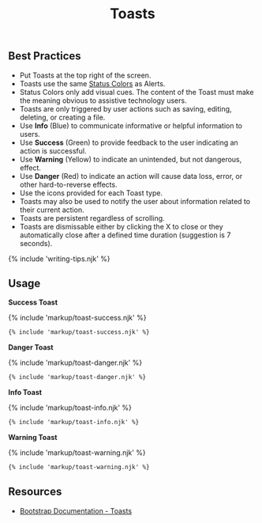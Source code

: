 ﻿---
title: Toasts
summary: Toasts are a lightweight notification relaying information related to the user's actions.
tags: components
layout: guide
eleventyNavigation:
  key: Toasts
  parent: Components
  order: 320
  excerpt: Toasts are a lightweight notification relaying information related to the user's actions.
  img: /img/illustrations/illus-toasts.svg
---

## Best Practices

- Put Toasts at the top right of the screen.
- Toasts use the same [Status Colors](/foundation/status-colors) as Alerts.
- Status Colors only add visual cues. The content of the Toast must make the meaning obvious to assistive technology users.
- Toasts are only triggered by user actions such as saving, editing, deleting, or creating a file.
- Use **Info** (Blue) to communicate informative or helpful information to users.
- Use **Success** (Green) to provide feedback to the user indicating an action is successful.
- Use **Warning** (Yellow) to indicate an unintended, but not dangerous, effect.
- Use **Danger** (Red) to indicate an action will cause data loss, error, or other hard-to-reverse effects.
- Use the icons provided for each Toast type.
- Toasts may also be used to notify the user about information related to their current action.
- Toasts are persistent regardless of scrolling.
- Toasts are dismissable either by clicking the X to close or they automatically close after a defined time duration (suggestion is 7 seconds).

{% include 'writing-tips.njk' %}

## Usage

**Success Toast**

{% include 'markup/toast-success.njk' %}

```html
{% include 'markup/toast-success.njk' %}
```

**Danger Toast**

{% include 'markup/toast-danger.njk' %}

```html
{% include 'markup/toast-danger.njk' %}
```

**Info Toast**

{% include 'markup/toast-info.njk' %}

```html
{% include 'markup/toast-info.njk' %}
```

**Warning Toast**

{% include 'markup/toast-warning.njk' %}

```html
{% include 'markup/toast-warning.njk' %}
```

## Resources

- [Bootstrap Documentation - Toasts](https://getbootstrap.com/docs/5.2/components/toasts/)
